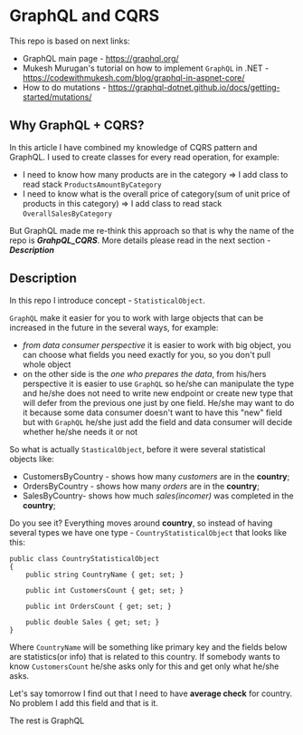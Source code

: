 # GraphQL and CQRS

This repo is based on next links:
- GraphQL main page - https://graphql.org/
- Mukesh Murugan's tutorial on how to implement `GraphQL` in .NET - https://codewithmukesh.com/blog/graphql-in-aspnet-core/
- How to do mutations - https://graphql-dotnet.github.io/docs/getting-started/mutations/

## Why GraphQL + CQRS?
In this article I have combined my knowledge of CQRS pattern and GraphQL. I used to create classes for every read operation, for example: 
- I need to know how many products are in the category => I add class to read stack `ProductsAmountByCategory`
- I need to know what is the overall price of category(sum of unit price of products in this category) => I add class to read stack `OverallSalesByCategory`
  
But GraphQL made me re-think this approach so that is why the name of the repo is ***GrahpQL_CQRS***. More details please read in the next section - ***Description***

## Description 
In this repo I introduce concept - `StatisticalObject`.

`GraphQL` make it easier for you to work with large objects that can be increased in the future in the several ways, for example: 
- *from data consumer perspective* it is easier to work with big object, you can choose what fields you need exactly for you, so you don't pull whole object
- on the other side is the *one who prepares the data*, from his/hers perspective it is easier to use `GraphQL` so he/she can manipulate the type and he/she does not need to 
write new endpoint or create new type that will defer from the previous one just by one field. He/she may want to do it because some data consumer doesn't want to have this "new" field
but with `GraphQL` he/she just add the field and data consumer will decide whether he/she needs it or not

So what is actually `StasticalObject`, before it were several statistical objects like:
- CustomersByCountry - shows how many *customers* are in the **country**;
- OrdersByCountry - shows how many *orders* are in the **country**;
- SalesByCountry- shows how much *sales(incomer)* was completed in the **country**;

Do you see it? Everything moves around **country**, so instead of having several types we have one type - `CountryStatisticalObject` that looks like this:
```
public class CountryStatisticalObject
{
    public string CountryName { get; set; }

    public int CustomersCount { get; set; }

    public int OrdersCount { get; set; }

    public double Sales { get; set; }
}
```

Where `CountryName` will be something like primary key and the fields below are statistics(or info) that is related to this country.
If somebody wants to know `CustomersCount` he/she asks only for this and get only what he/she asks.

Let's say tomorrow I find out that I need to have **average check** for country. No problem I add this field and that is it. 

The rest is GraphQL
